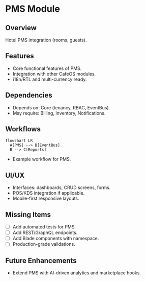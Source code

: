 # PMS Module

## Overview
Hotel PMS integration (rooms, guests).

## Features
- Core functional features of PMS.
- Integration with other CafeOS modules.
- i18n/RTL and multi-currency ready.

## Dependencies
- Depends on: Core (tenancy, RBAC, EventBus).
- May require: Billing, Inventory, Notifications.

## Workflows
```mermaid
flowchart LR
  A[PMS] --> B[EventBus]
  B --> C[Reports]
```
- Example workflow for PMS.

## UI/UX
- Interfaces: dashboards, CRUD screens, forms.
- POS/KDS integration if applicable.
- Mobile-first responsive layouts.

## Missing Items
- [ ] Add automated tests for PMS.
- [ ] Add REST/GraphQL endpoints.
- [ ] Add Blade components with namespace.
- [ ] Production-grade validations.

## Future Enhancements
- Extend PMS with AI-driven analytics and marketplace hooks.
